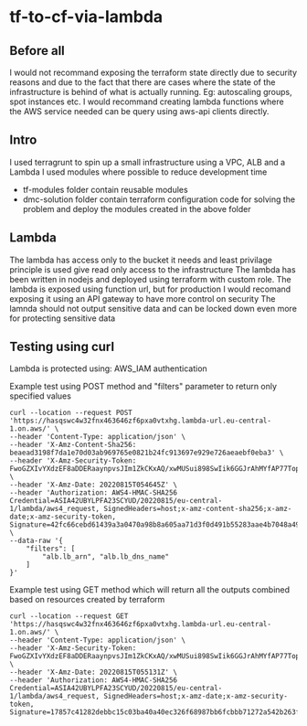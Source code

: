 # tf-to-cf-via-lambda


## Before all
I would not recommand exposing the terraform state directly due to security reasons and due to the
fact that there are cases where the state of the infrastructure is behind of what is actually running.
Eg: autoscaling groups, spot instances etc. I would recommand creating lambda functions where the AWS service needed can be query using aws-api clients directly.


## Intro
I used terragrunt to spin up a small infrastructure using a VPC, ALB and a Lambda
I used modules where possible to reduce development time


- tf-modules folder contain reusable modules
- dmc-solution folder contain terraform configuration code for solving the problem and deploy the modules created in the above folder

## Lambda
The lambda has access only to the bucket it needs and least privilage principle is used give read only access to the infrastructure
The lambda has been written in nodejs and deployed using terraform with custom role.
The lambda is exposed using function url, but for production I would recomand exposing it using an API gateway to have more control on security
The lamnda should not output sensitive data and can be locked down even more for protecting sensitive data

## Testing using curl

Lambda is protected using: AWS_IAM authentication

Example test using POST method and "filters" parameter to return only specified values
```
curl --location --request POST 'https://hasqswc4w32fnx463646zf6pxa0vtxhg.lambda-url.eu-central-1.on.aws/' \
--header 'Content-Type: application/json' \
--header 'X-Amz-Content-Sha256: beaead3198f7da1e70d03ab969765e0821b24fc913697e929e726aeaebf0eba3' \
--header 'X-Amz-Security-Token: FwoGZXIvYXdzEF8aDDERaaynpvsJIm1ZkCKxAQ/xwMUSui898SwIik6GGJrAhMYfAP77TopKCreBOW8l0e6L/sBN3zoXZxACTi+UDwAMQTcCjkDx6hhFETTHeXkibSNmOqNejlDKLCCGmnnZ+r8tEafpHPeR+nNtqpawBeXc62M0FWnrXoD+fpBJMRnbRKvSDZl3jCz/PUjZm50LTtTM9fLXBYw5hhDgF2j0yNLIo0fVkSdU4bMiaQs+djxNPnnB9//o2xi7/8sQTZzCDSicr+eXBjItyhRYjgta5ZVlFgcT8p2qXYRDc1UQj0w5sel+10d4gTNVuV4KxPzq6iF1HtDM' \
--header 'X-Amz-Date: 20220815T054645Z' \
--header 'Authorization: AWS4-HMAC-SHA256 Credential=ASIA42UBYLPFA23SCYUD/20220815/eu-central-1/lambda/aws4_request, SignedHeaders=host;x-amz-content-sha256;x-amz-date;x-amz-security-token, Signature=42fc66cebd61439a3a0470a98b8a605aa71d3f0d491b55283aae4b7048a49b76' \
--data-raw '{
    "filters": [
        "alb.lb_arn", "alb.lb_dns_name"
    ]
}'
```

Example test using GET method which will return all the outputs combined based on resources created by terraform
```
curl --location --request GET 'https://hasqswc4w32fnx463646zf6pxa0vtxhg.lambda-url.eu-central-1.on.aws/' \
--header 'Content-Type: application/json' \
--header 'X-Amz-Security-Token: FwoGZXIvYXdzEF8aDDERaaynpvsJIm1ZkCKxAQ/xwMUSui898SwIik6GGJrAhMYfAP77TopKCreBOW8l0e6L/sBN3zoXZxACTi+UDwAMQTcCjkDx6hhFETTHeXkibSNmOqNejlDKLCCGmnnZ+r8tEafpHPeR+nNtqpawBeXc62M0FWnrXoD+fpBJMRnbRKvSDZl3jCz/PUjZm50LTtTM9fLXBYw5hhDgF2j0yNLIo0fVkSdU4bMiaQs+djxNPnnB9//o2xi7/8sQTZzCDSicr+eXBjItyhRYjgta5ZVlFgcT8p2qXYRDc1UQj0w5sel+10d4gTNVuV4KxPzq6iF1HtDM' \
--header 'X-Amz-Date: 20220815T055131Z' \
--header 'Authorization: AWS4-HMAC-SHA256 Credential=ASIA42UBYLPFA23SCYUD/20220815/eu-central-1/lambda/aws4_request, SignedHeaders=host;x-amz-date;x-amz-security-token, Signature=17857c41282debbc15c03ba40a40ec326f68987bb6fcbbb71272a542b263f67a'
```

